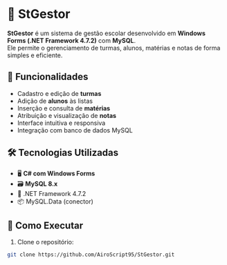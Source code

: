 # 🏫 StGestor

**StGestor** é um sistema de gestão escolar desenvolvido em **Windows Forms (.NET Framework 4.7.2)** com **MySQL**.  
Ele permite o gerenciamento de turmas, alunos, matérias e notas de forma simples e eficiente.

## 📌 Funcionalidades

- Cadastro e edição de **turmas**
- Adição de **alunos** às listas
- Inserção e consulta de **matérias**
- Atribuição e visualização de **notas**
- Interface intuitiva e responsiva
- Integração com banco de dados MySQL

## 🛠️ Tecnologias Utilizadas

- 🖥️ **C# com Windows Forms**
- 🗃️ **MySQL 8.x**
- 🔧 .NET Framework 4.7.2
- 📦 MySQL.Data (conector)

## 🚀 Como Executar

1. Clone o repositório:

```bash
git clone https://github.com/AiroScript95/StGestor.git
